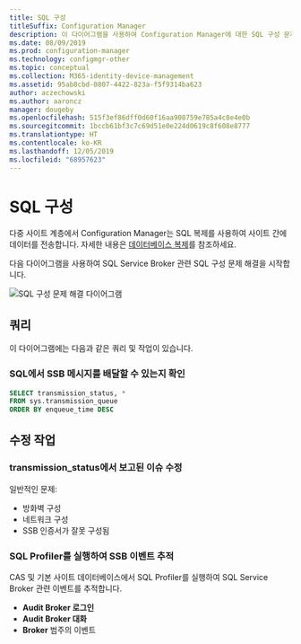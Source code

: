 ```yaml
---
title: SQL 구성
titleSuffix: Configuration Manager
description: 이 다이어그램을 사용하여 Configuration Manager에 대한 SQL 구성 문제 해결을 시작합니다.
ms.date: 08/09/2019
ms.prod: configuration-manager
ms.technology: configmgr-other
ms.topic: conceptual
ms.collection: M365-identity-device-management
ms.assetid: 95ab8cbd-0807-4422-823a-f5f9314ba623
author: aczechowski
ms.author: aaroncz
manager: dougeby
ms.openlocfilehash: 515f3ef86dff0d60f16aa908759e785a4c8e4e0b
ms.sourcegitcommit: 1bccb61bf3c7c69d51e0e224d0619c8f608e8777
ms.translationtype: HT
ms.contentlocale: ko-KR
ms.lasthandoff: 12/05/2019
ms.locfileid: "68957623"
---
```

# <a name="sql-configuration"></a>SQL 구성

다중 사이트 계층에서 Configuration Manager는 SQL 복제를 사용하여 사이트 간에 데이터를 전송합니다. 자세한 내용은 [데이터베이스 복제](/sccm/core/plan-design/hierarchy/database-replication)를 참조하세요.

다음 다이어그램을 사용하여 SQL Service Broker 관련 SQL 구성 문제 해결을 시작합니다.

![SQL 구성 문제 해결 다이어그램](media/sql-configuration.svg)

## <a name="queries"></a>쿼리

이 다이어그램에는 다음과 같은 쿼리 및 작업이 있습니다.

### <a name="check-if-sql-can-deliver-ssb-messages"></a>SQL에서 SSB 메시지를 배달할 수 있는지 확인

```sql
SELECT transmission_status, *
FROM sys.transmission_queue
ORDER BY enqueue_time DESC
```

## <a name="remediation-actions"></a>수정 작업

### <a name="remediate-the-issues-reported-from-transmission_status"></a>transmission_status에서 보고된 이슈 수정

일반적인 문제:

- 방화벽 구성
- 네트워크 구성
- SSB 인증서가 잘못 구성됨

### <a name="run-sql-profiler-to-trace-ssb-events"></a>SQL Profiler를 실행하여 SSB 이벤트 추적

CAS 및 기본 사이트 데이터베이스에서 SQL Profiler를 실행하여 SQL Service Broker 관련 이벤트를 추적합니다.

- **Audit Broker 로그인**
- **Audit Broker 대화**
- **Broker** 범주의 이벤트
